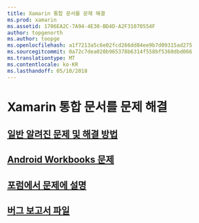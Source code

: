 ```yaml
---
title: Xamarin 통합 문서를 문제 해결
ms.prod: xamarin
ms.assetid: 1706EA2C-7A94-4E30-BD4D-A2F31070554F
author: topgenorth
ms.author: toopge
ms.openlocfilehash: a1f7213a5c6e02fcd266dd84ee9b7d09315ad275
ms.sourcegitcommit: 0a72c7dea020b965378b6314f558bf5360dbd066
ms.translationtype: MT
ms.contentlocale: ko-KR
ms.lasthandoff: 05/10/2018
---
```

# <a name="troubleshooting-xamarin-workbooks"></a>Xamarin 통합 문서를 문제 해결

## <a name="general-known-issues--workaroundsgeneralmd"></a>[일반 알려진 문제 및 해결 방법](general.md)

## <a name="issues-with-android-workbooksandroidmd"></a>[Android Workbooks 문제](android.md)

## <a name="discuss-issues-on-the-forumsforums"></a>[포럼에서 문제에 설명][forums]

## <a name="file-a-bug-reporttoolsworkbooksinstallmdreporting-bugs"></a>[버그 보고서 파일](~/tools/workbooks/install.md#reporting-bugs)

[forums]: https://forums.xamarin.com/categories/inspector
